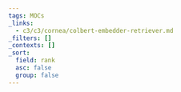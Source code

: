 ```yaml
---
tags: MOCs
_links:
  - c3/c3/cornea/colbert-embedder-retriever.md
_filters: []
_contexts: []
_sort:
  field: rank
  asc: false
  group: false
---
```

```folder-index-content
```